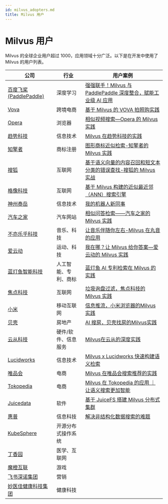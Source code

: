 ```yaml
---
id: milvus_adopters.md
title: Milvus 用户
---
```


# Milvus 用户

Milvus 的全球企业用户超过 1000，应用领域十分广泛。以下是在开发中使用了 Milvus 的用户列表。

| **公司**                                                     | **行业**             | **用户案例**                                                 |
| ------------------------------------------------------------ | -------------------- | ------------------------------------------------------------ |
| [百度飞桨 (PaddlePaddle) ](https://www.paddlepaddle.org.cn/) | 深度学习             | [强强联手！Milvus 与 PaddlePaddle 深度整合，赋能工业级 AI 应用](https://mp.weixin.qq.com/s?__biz=MzUzMDI5OTA5NQ==&mid=2247488460&idx=1&sn=6ef8475a8cae27c2017d2da7e9b6e40e&chksm=fa52b274cd253b62ac53a5ada257b438509398611ba43288043c2340b1570eead10488894f6e&scene=178&cur_album_id=1652686485898231817#rd) |
| [Vova](https://www.vova.com/about-us.html)                   | 跨境电商             | [基于 Milvus 的 VOVA 拍照购实践](https://mp.weixin.qq.com/s?__biz=MzUzMDI5OTA5NQ==&mid=2247488314&idx=1&sn=fb2c866cb0dc27fc17ad249fb9b920b8&chksm=fa52b282cd253b945d8ecb0b3a8af72134d5f6e9050516d045115c2ed3320c3ef6ac87e89729&scene=178&cur_album_id=1652686485898231817#rd) |
| [Opera](https://baike.baidu.com/item/Opera浏览器)            | 浏览器               | [相似视频搜索—Opera 的 Milvus 实践](https://mp.weixin.qq.com/s?__biz=MzUzMDI5OTA5NQ==&mid=2247488289&idx=1&sn=9a20fd574dc27b2c7600f05faa5baf4f&chksm=fa52b299cd253b8f2066742526694f5d5699a2630791890f67ce965451291a2c141b32f406d2&scene=178&cur_album_id=1652686485898231817#rd) |
| [趋势科技](https://baike.baidu.com/item/趋势科技)            | 信息技术             | [Milvus 在趋势科技的实践](https://mp.weixin.qq.com/s?__biz=MzUzMDI5OTA5NQ==&mid=2247488043&idx=1&sn=1c3fbe7a61b7fc340f34eac9a06fc0e8&chksm=fa52b393cd253a85d0fc5c29b4a0865505a02ffe61e65129e1913b0f6e20605ee6a44e7ff13a&scene=178&cur_album_id=1652686485898231817#rd) |
| [知擎者](https://login.zqz510.com/login)                     | 商标注册             | [图形商标近似检索-知擎者的 Milvus 实践](https://mp.weixin.qq.com/s?__biz=MzUzMDI5OTA5NQ==&mid=2247487944&idx=1&sn=9a45f77720404e44a9d9245610101f75&chksm=fa52b070cd253966eadc9ce433fa052768c1f2ee98edfd5cf27f0286114766366b5444d5bd24&scene=178&cur_album_id=1652686485898231817#rd) |
| [搜狐](https://baike.baidu.com/item/搜狐)                    | 互联网               | [基于语义向量的内容召回和短文本分类的错误查找-搜狐的 Milvus 实战](https://mp.weixin.qq.com/s?__biz=MzUzMDI5OTA5NQ==&mid=2247487908&idx=1&sn=3f0fe43c00d38cd30c18251d6d2404d1&chksm=fa52b01ccd25390a44107eae0e34c365a6153a0ebe88eba624b867a0bcdc529f81a4b766d24e&scene=178&cur_album_id=1652686485898231817#rd) |
| [格像科技](http://www.ufotosoft.com/)                        | 互联网               | [基于 Milvus 构建的近似最近邻（ANN）搜索引擎](https://mp.weixin.qq.com/s?__biz=MzUzMDI5OTA5NQ==&mid=2247487301&idx=1&sn=846dcb5c41d19e543311908abf52e0d9&chksm=fa52aefdcd2527ebdb6ec38e77322e51f98f148144867a4dd3cb4dc032289b9525c0b62e12c4&scene=178&cur_album_id=1652686485898231817#rd) |
| [神州泰岳](https://baike.baidu.com/item/神州泰岳)            | 信息技术             | [我的机器人新同事](https://mp.weixin.qq.com/s?__biz=MzUzMDI5OTA5NQ==&mid=2247487049&idx=1&sn=2d0572e7e1a6be8bd74eb794450ce383&chksm=fa52aff1cd2526e73071ae0d3c6a0562d599ece658eb1c986118f17787d085eea4772e449477&scene=178&cur_album_id=1652686485898231817#rd) |
| [汽车之家](https://baike.baidu.com/item/汽车之家/81714)      | 汽车网站             | [相似问答检索——汽车之家的 Milvus 实践](https://mp.weixin.qq.com/s?__biz=MzUzMDI5OTA5NQ==&mid=2247486527&idx=1&sn=0c8f7736010b915af641d07f608aa185&chksm=fa52ad87cd252491760c9dc576e2eb0cefae0a1bcdcbcfe88aa4b4a4b06edc97799da3630d6b&scene=178&cur_album_id=1652686485898231817#rd) |
| [不亦乐乎科技](https://enjoymusic.ai/wanyin)                 | 音乐、科技           | [让音乐伴随你左右-Milvus 在丸音的应用](https://mp.weixin.qq.com/s?__biz=MzUzMDI5OTA5NQ==&mid=2247486473&idx=1&sn=e779461a09fabb2ddc1067c00288f209&chksm=fa52adb1cd2524a704fb4bdb60233f00ec920416f898ce94a2ba105e5eda7c7c35b2d9b31658&scene=178&cur_album_id=1652686485898231817#rd) |
| [爱云动](https://yundong.ai/)                                | 运动、科技           | [我在哪？让 Milvus 给你答案—爱云动的 Milvus 实践](https://mp.weixin.qq.com/s?__biz=MzUzMDI5OTA5NQ==&mid=2247486368&idx=1&sn=868ea3a900875874754f2b80f5495c82&chksm=fa52aa18cd25230e52c47df17570d535bbd93568e114653817eaf6f1142068054cf9e1f91ffe&scene=178&cur_album_id=1652686485898231817#rd) |
| [蓝灯鱼智能科技](https://www.lanternfish.cn/index)           | 人工智能、专利、商标 | [蓝灯鱼 AI 专利检索在 Milvus 的实践](https://mp.weixin.qq.com/s?__biz=MzUzMDI5OTA5NQ==&mid=2247486169&idx=1&sn=26fbc3ba5adf7c8d7044242678242384&chksm=fa52ab61cd252277e075b3eb1e0380badb4aa28ded5c806ac57d63426ab04e425a6a9846552e&scene=178&cur_album_id=1652686485898231817#rd) |
| [焦点科技](https://baike.baidu.com/item/焦点科技股份有限公司) | 互联网               | [垃圾询盘过滤，焦点科技的 Milvus 实践](https://mp.weixin.qq.com/s?__biz=MzUzMDI5OTA5NQ==&mid=2247485807&idx=1&sn=630853da89f7a6c4831a7012fad2c33b&chksm=fa52a8d7cd2521c150a2ed47506eaa660676b5ff183e7b0cf23df89fe2d7092c5aa3e84116b6&scene=178&cur_album_id=1652686485898231817#rd) |
| [小米](https://baike.baidu.com/item/小米科技有限责任公司/13022816?fromtitle=小米&fromid=1566828) | 移动互联网           | [信息推流，小米浏览器的Milvus实践](https://mp.weixin.qq.com/s?__biz=MzUzMDI5OTA5NQ==&mid=2247485408&idx=1&sn=6046462871bf65132f2267bff8d4608f&chksm=fa52a658cd252f4e2b8108d5cccd6e08b6e291d85f15eb056dd05884afe04b77c85d979e4b86&scene=178&cur_album_id=1652686485898231817#rd) |
| [贝壳](https://baike.baidu.com/item/贝壳/22746077)           | 房地产               | [AI 搜房，贝壳找房的Milvus实践](https://mp.weixin.qq.com/s?__biz=MzUzMDI5OTA5NQ==&mid=2247485341&idx=1&sn=cbb3fd5a92e16afb773c16cf0caccfed&chksm=fa52a625cd252f33f1efdad2685ca87dd10c0287fe6edef30bdf9ddff2dd5bda67168cbaede7&scene=178&cur_album_id=1652686485898231817#rd) |
| [云从科技](https://baike.baidu.com/item/云从科技集团股份有限公司/24545339?fromtitle=广州云从信息科技有限公司&fromid=17382284) | 硬件/软件、信息服务  | [Milvus在云从的深度实践](https://mp.weixin.qq.com/s?__biz=MzUzMDI5OTA5NQ==&mid=2247484455&idx=1&sn=35aa63f586c6c849ee8f287d8aec00bc&chksm=fa52a59fcd252c890108e69ff84c7cd61fdf2ef6e9dfdbec667aadeb079018c1cc2c32f738ba&scene=178&cur_album_id=1652686485898231817#rd) |
| [Lucidworks](https://lucidworks.com/?utm_source=Google&utm_medium=ppc&utm_campaign=branded&keyword=lucidworks&hsa_grp=117036538512&gclid=CjwKCAjwn6GGBhADEiwAruUcKiJ8YTn5vM5OsC5DsiJYb8hGI0DglsjtzcyHgtMEDsRjdSfYwKQqJxoCczIQAvD_BwE) | 信息技术             | [Milvus x Lucidworks 快速构建语义检索](https://mp.weixin.qq.com/s?__biz=MzUzMDI5OTA5NQ==&mid=2247488608&idx=1&sn=84dfcb9d40df1b5029cce887e8a9a6df&chksm=fa52b5d8cd253cceb69394bc0ce79260f1b6cb1f697d0f9328d7422bbff5f128cad07ebc21f6&scene=178&cur_album_id=1652686485898231817#rd) |
| [唯品会](https://baike.baidu.com/item/唯品会)                | 电商                 | [Milvus 在唯品会搜索推荐的实践](https://mp.weixin.qq.com/s?__biz=MzUzMDI5OTA5NQ==&mid=2247488726&idx=1&sn=256fbad55c4738ae2a178f4a35794925&chksm=fa52b56ecd253c7867ad3048a53646bce2cef4ec0894331f4a187ec9cb0ed9e7314d0130c0ca&scene=178&cur_album_id=1652686485898231817#rd) |
| [Tokopedia](https://baike.baidu.com/item/Tokopedia/22086184?fr=aladdin) | 电商                 | [Milvus 在 Tokopedia 的应用 ｜ 让语义搜索更加智能](https://mp.weixin.qq.com/s?__biz=MzUzMDI5OTA5NQ==&mid=2247488809&idx=1&sn=dcfbf96ee78803dbc81dcb1a67f70974&chksm=fa52b491cd253d8770512aefed116bbf8bd8cd8e8ff6806c7d515e5ffb040f5bcf99168201e0&scene=178&cur_album_id=1652686485898231817#rd) |
| [Juicedata](https://juicefs.com/aboutus)                     | 软件                 | [基于 JuiceFS 搭建 Milvus 分布式集群](http://mp.weixin.qq.com/s?__biz=MzUzMDI5OTA5NQ==&mid=2247488673&idx=1&sn=9b714bd17f845d1932db2b91c716b7db&chksm=fa52b519cd253c0f9ea2dcb46cc8b4a042c0e9a999d2f5f75096ff9deea5a302ecc2fc717071&scene=178&cur_album_id=1652686485898231817#rd) |
| [惠普](https://baike.baidu.com/item/%E6%83%A0%E6%99%AE)                                                   | 信息科技          | [解决非结构化数据搜索的难题](https://mp.weixin.qq.com/s?__biz=MzIxNDc3NzEzNQ==&mid=2247493112&idx=2&sn=3cad103aa8d455355289ebc516975b28&chksm=97a0c9b8a0d740aeae004dc22c64bec48d892d3c70a156e9145c2398d0c496e081f4a3b5be75&mpshare=1&scene=1&srcid=0304QivfgIQ8tAciA8Ynk0Xe&sharer_sharetime=1614931042690&sharer_shareid=3e59c40b80326cb270c89b4cef742c05&version=3.1.0.6189&platform=mac#rd)                                                |
| [KubeSphere](https://kubesphere.io/zh/)                                                    | 开源分布式操作系统      |                                                |
| [丁香园](https://baike.baidu.com/item/%E4%B8%81%E9%A6%99%E5%9B%AD)                                                     | 医学、互联网             |                                                 |
| [魔橙互联](https://baike.baidu.com/item/%E9%AD%94%E6%A9%99%E4%BA%92%E8%81%94%EF%BC%88%E5%8C%97%E4%BA%AC%EF%BC%89%E7%A7%91%E6%8A%80)                                                  | 游戏     |                     |
| [飞书深诺集团](https://www.meetsocial.com/company.html)                                                    | 营销     |                   |
| [妙医佳健康科技集团](https://www.miao.cn/)| 健康科技        |                                              |
